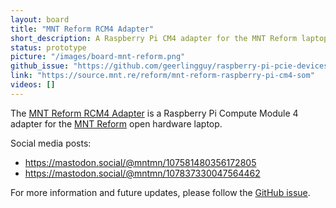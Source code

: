 ```yaml
---
layout: board
title: "MNT Reform RCM4 Adapter"
short_description: A Raspberry Pi CM4 adapter for the MNT Reform laptop.
status: prototype
picture: "/images/board-mnt-reform.png"
github_issue: "https://github.com/geerlingguy/raspberry-pi-pcie-devices/issues/397"
link: "https://source.mnt.re/reform/mnt-reform-raspberry-pi-cm4-som"
videos: []
---
```

The [MNT Reform RCM4 Adapter](https://source.mnt.re/reform/mnt-reform-raspberry-pi-cm4-som) is a Raspberry Pi Compute Module 4 adapter for the [MNT Reform](https://shop.mntmn.com/products/mnt-reform) open hardware laptop.

Social media posts:
- https://mastodon.social/@mntmn/107581480356172805
- https://mastodon.social/@mntmn/107837330047564462

For more information and future updates, please follow the [GitHub issue](https://github.com/geerlingguy/raspberry-pi-pcie-devices/issues/397).
